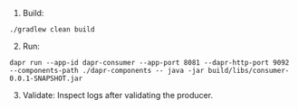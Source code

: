 1. Build:
```
./gradlew clean build
```
2. Run:
```
dapr run --app-id dapr-consumer --app-port 8081 --dapr-http-port 9092 --components-path ./dapr-components -- java -jar build/libs/consumer-0.0.1-SNAPSHOT.jar
```
3. Validate:
Inspect logs after validating the producer.